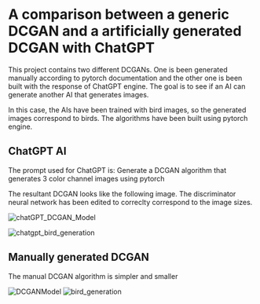 # A comparison between a generic DCGAN and a artificially generated DCGAN with ChatGPT

This project contains two different DCGANs. One is been generated manually according to pytorch documentation and the other one is been built with the response of ChatGPT engine. The goal is to see if an AI can generate another AI that generates images. 

In this case, the AIs have been trained with bird images, so the generated images correspond to birds. The algorithms have been built using pytorch engine.

## ChatGPT AI

The prompt used for ChatGPT is: Generate a DCGAN algorithm that generates 3 color channel images using pytorch

The resultant DCGAN looks like the following image. The discriminator neural network has been edited to correclty correspond to the image sizes.

![chatGPT_DCGAN_Model](https://user-images.githubusercontent.com/39961776/216306676-2776cfe0-670a-4067-a6c5-660f00c37667.png)


![chatgpt_bird_generation](https://user-images.githubusercontent.com/39961776/216306063-db99295f-5ec4-4c20-9ab1-73029bdbbb8b.gif)


## Manually generated DCGAN

The manual DCGAN algorithm is simpler and smaller

![DCGANModel](https://user-images.githubusercontent.com/39961776/216307671-3443622c-1fc5-44f6-bff6-f9c8c9a83351.png)
![bird_generation](https://user-images.githubusercontent.com/39961776/216307724-82877f1f-d819-49a6-aeca-e008a33bd9fd.gif)
